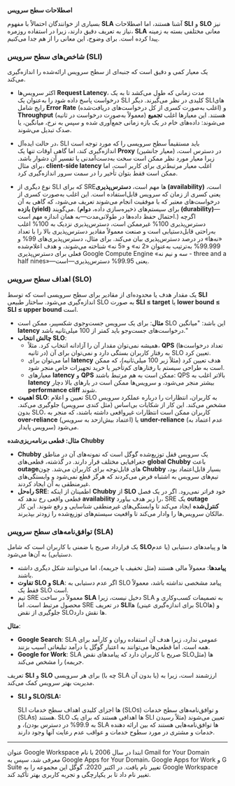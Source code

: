 **اصطلاحات سطح سرویس**

بسیاری از خوانندگان احتمالاً با مفهوم **SLA** آشنا هستند، اما اصطلاحات **SLI** و **SLO** نیز نیاز به تعریف دقیق دارند، زیرا در استفاده روزمره، **SLA** معانی مختلفی بسته به زمینه پیدا کرده است. برای وضوح، این معانی را از هم جدا می‌کنیم.

### شاخص‌های سطح سرویس (SLI)
یک معیار کمی و دقیق است که جنبه‌ای از سطح سرویس ارائه‌شده را اندازه‌گیری می‌کند. 
- اکثر سرویس‌ها **Request Latency**، مدت زمانی که طول می‌کشد تا به یک درخواست پاسخ داده شود را به‌عنوان یک SLI کلیدی در نظر می‌گیرند. دیگر SLIهای رایج شامل **Error Rate** (اغلب به‌صورت کسری از کل درخواست‌های دریافت‌شده) و **Throughput** (معمولاً به‌صورت درخواست در ثانیه) هستند. این معیارها اغلب **تجمیع** می‌شوند: داده‌های خام در یک بازه زمانی جمع‌آوری شده و سپس به نرخ، میانگین، یا صدک تبدیل می‌شوند.

- در حالت ایده‌آل، SLI باید مستقیماً سطح سرویسی را که مورد توجه است اندازه‌گیری کند، اما گاهی اوقات تنها یک **Proxy** (معیار جانشین) در دسترس است، زیرا معیار مورد نظر ممکن است سخت به‌دست‌آمدنی یا تفسیر آن دشوار باشد. برای مثال، **client-side latency** اغلب معیار مرتبط‌تری برای کاربر است، اما ممکن است فقط بتوان تأخیر را در سمت سرور اندازه‌گیری کرد.

- نوع دیگری از SLI که برای SREها مهم است، **دسترس‌پذیری (availability)** است، یعنی کسری از زمان که سرویس قابل‌استفاده است. این اغلب به‌صورت کسری از درخواست‌های معتبر که با موفقیت انجام می‌شوند تعریف می‌شود، که گاهی به آن **بازده (yield)** می‌گویند. (برای سیستم‌های ذخیره‌سازی داده، **دوام (durability)**—احتمال حفظ داده‌ها در طولانی‌مدت—به همان اندازه مهم است.) اگرچه دسترس‌پذیری 100% غیرممکن است، دسترس‌پذیری نزدیک به 100% اغلب به‌راحتی قابل‌دستیابی است و صنعت معمولاً مقادیر دسترس‌پذیری بالا را با تعداد «نه‌ها» در درصد دسترس‌پذیری بیان می‌کند. برای مثال، دسترس‌پذیری‌های 99% و 99.999% به‌ترتیب به‌عنوان «2 نه» و «5 نه» شناخته می‌شوند، و هدف اعلام‌شده فعلی برای دسترس‌پذیری Google Compute Engine «سه و نیم نه - three and a half nines»—یعنی 99.95% دسترس‌پذیری—است.
### اهداف سطح سرویس (SLO)
 یک مقدار هدف یا محدوده‌ای از مقادیر برای سطح سرویسی است که توسط **SLI** اندازه‌گیری می‌شود. ساختار طبیعی SLO به صورت **SLI ≤ target** یا **lower bound ≤ SLI ≤ upper bound** است.
- **مثال**: برای یک سرویس جست‌وجوی شکسپیر، ممکن است SLO این باشد: "میانگین **latency** درخواست‌های جست‌وجو باید کمتر از 100 میلی‌ثانیه باشد."
- **چالش انتخاب SLO**:
  - همیشه نمی‌توان مقدار آن را آزادانه انتخاب کرد. مثلاً، **QPS** (تعداد درخواست‌ها در ثانیه) به رفتار کاربران بستگی دارد و نمی‌توان برای آن SLO تعیین کرد.
  - اما می‌توان برای **latency** هدف تعیین کرد (مثلاً زیر 100 میلی‌ثانیه)، که ممکن است به طراحی سیستم با رفتارهای کم‌تأخیر یا خرید تجهیزات خاص منجر شود.
  - معیارهای **latency** و **QPS** ممکن است به هم مرتبط باشند: QPS بالاتر اغلب به **latency** بیشتر منجر می‌شود، و سرویس‌ها ممکن است در بارهای بالا دچار **performance cliff** شوند.
- **اهمیت SLO**: تعیین و اعلام SLO به کاربران، انتظارات را درباره عملکرد سرویس مشخص می‌کند. این کار از شکایات بی‌اساس (مثل کندی سرویس) جلوگیری می‌کند. بدون SLO، کاربران ممکن است انتظارات غیرواقعی داشته باشند، که منجر به **over-reliance** (اعتماد بیش‌ازحد به سرویس) یا **under-reliance** (عدم اعتماد به سرویس پایدار) می‌شود.

**مثال: قطعی برنامه‌ریزی‌شده Chubby**
- **Chubby** یک سرویس قفل توزیع‌شده گوگل است که نمونه‌های آن در مناطق جغرافیایی مختلف قرار دارند. در گذشته، قطعی‌های **global Chubby** باعث **outage**های قابل‌توجه برای کاربران می‌شد. چون **Chubby** بسیار قابل‌اعتماد بود، تیم‌های سرویس به اشتباه فرض می‌کردند که هرگز قطع نمی‌شود و وابستگی‌های غیرمنطقی به آن ایجاد کردند.
- **راه‌حل SRE**: اطمینان از اینکه **Chubby** از **SLO** خود فراتر نمی‌رود. اگر در یک فصل قطعی واقعی رخ ندهد که **availability** را زیر هدف بیاورد، SRE یک **outage کنترل‌شده** ایجاد می‌کند تا وابستگی‌های غیرمنطقی شناسایی و رفع شوند. این کار مالکان سرویس‌ها را وادار می‌کند تا واقعیت سیستم‌های توزیع‌شده را زودتر بپذیرند.

### توافق‌نامه‌های سطح سرویس (SLA)
یک قرارداد صریح یا ضمنی با کاربران است که شامل **SLO**ها و پیامدهای دستیابی (یا عدم دستیابی) به آن‌ها می‌شود. 
- **پیامدها**: معمولاً مالی هستند (مثل تخفیف یا جریمه)، اما می‌توانند شکل دیگری داشته باشند.
- **تفاوت SLO و SLA**: اگر عدم دستیابی به SLO پیامد مشخصی نداشته باشد، معمولاً فقط یک SLO است.
- تیم SRE معمولاً در ساخت **SLA** دخیل نیست، زیرا SLA به تصمیمات کسب‌وکاری و محصول مرتبط است. اما SRE در تعریف **SLI**ها (برای اندازه‌گیری عینی SLOها) و جلوگیری از نقض SLOها نقش دارد.

**مثال**:
- **Google Search**: SLA عمومی ندارد، زیرا هدف آن استفاده روان و کارآمد برای همه است. اما قطعی‌ها می‌توانند به اعتبار گوگل یا درآمد تبلیغاتی آسیب بزنند.
- **Google for Work**: SLA صریح با کاربران دارد که پیامدهای نقض SLOها (مثل جریمه) را مشخص می‌کند.

تعریف **SLI** و **SLO** برای هر سرویسی (چه با SLA یا بدون آن) ارزشمند است، زیرا به مدیریت بهتر سرویس کمک می‌کند.

- **SLI و SLO/SLA:**
    
    SLI ها اجزای کلیدی اهداف سطح خدمات (SLOs) و توافق‌نامه‌های سطح خدمات (SLAs) هستند. SLO ها اهدافی هستند که برای یک SLI تعیین می‌شوند (مثلاً رسیدن به 99.9% در دسترس بودن)، و SLA ها توافق‌نامه‌هایی هستند که بین ارائه دهنده خدمات و مشتری در مورد سطوح خدمات و عواقب عدم رعایت آنها وجود دارند.

--------------
عنوان Google Workspace ابتدا در سال 2006 با نام Gmail for Your Domain معرفی شد، سپس به Google Apps for Your Domain، Google Apps for Work و G Suite تغییر نام یافت. در اکتبر 2020، گوگل این مجموعه را به Google Workspace تغییر نام داد تا بر یکپارچگی و تجربه کاربری بهتر تأکید کند.